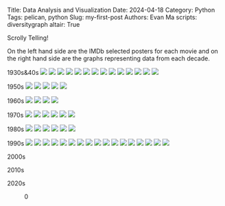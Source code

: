 Title: Data Analysis and Visualization
Date: 2024-04-18
Category: Python
Tags: pelican, python
Slug: my-first-post
Authors: Evan Ma
scripts: diversitygraph
altair: True

Scrolly Telling!

On the left hand side are the IMDb selected posters for each movie and on the right hand side are the graphs representing data from each decade.

<!-- <div id="diversitygraph"></div> -->
<section id="scrolly">
			<article>
				<div class="step" data-step="1">
                    <p>
					1930s&40s
					<img src="/images/snowwhite.png">
					<img src="/images/pinocchio.png">
					<img src="/images/fantasia.png">
					<img src="/images/reluctantdragon.png">
					<img src="/images/dumbo.png">
					<img src="/images/saludosamigos.png">
					<img src="/images/victory_air.png">
					<img src="/images/caballeros.png">
					<img src="/images/makemine.png">
					<img src="/images/songofsouth.png">
					<img src="/images/funcandfancy.png">
					<img src="/images/melodytime.png">
					<img src="/images/sodeartomyheart.png">
					<img src="/images/ichaboad.png">
                    </p>
				</div>
				<div class="step" data-step="2">
                <p>
				1950s
					<img src = "/images/cinderella.png">
					<img src="/images/alice.png">
					<img src="/images/peterpan.png">
					<img src="/images/ladytramp.png">
					<img src="/images/sleepingbeauty.png">
                    </p>
				</div>
				<div class="step" data-step="3">
					<p>
					1960s
                    <img src="/images/101dalmations.png">
					<img src="/images/swordstone.png">
					<img src="/images/marypoppins.png">
					<img src="/images/junglebook.png">
                    </p>
				</div>
				<div class="step" data-step="4">
					<p>
					1970s
					<img src="/images/aristocats.png">
					<img src="/images/robinhood.png">
					<img src="/images/bedknobs.png">
					<img src="/images/winniepoohadv.png">
					<img src="/images/rescuers.png">
					<img src="/images/petesdragon.png">
					</p>
				</div>
				<div class="step" data-step="5">
					<p>
					1980s
					<img src="/images/foxhound.png">
					<img src="/images/blackcouldron.png">
					<img src="/images/greatmouse.png">
					<img src="/images/rogerrabbit.png">
					<img src="/images/olivercomp.png">
					<img src="/images/littlemermaid.png">
					</p>
				</div>
				<div class="step" data-step="6">
					<p>
					1990s
					<img src="/images/ducktalesmovie.png">
					<img src="/images/rescuersdown.png">
					<img src="/images/beautybeast.png">
					<img src="/images/aladdin.png">
					<img src="/images/nightmarechrist.png">
					<img src="/images/lionking.png">
					<img src="/images/goofymov.png">
					<img src="/images/pocohontas.png">
					<img src="/images/toystory.png">
					<img src="/images/hunchback.png">
					<img src="/images/hercules.png">
					<img src="/images/mulan2.png">
					<img src="/images/bugslife.png">
					<img src="/images/dougsmov.png">
					<img src="/images/tarzan.png">
					<img src="/images/toys2.png">
					<img src="/images/fantasia2000.png">
					</p>
				</div>
				<div class="step" data-step="7">
					<p>
					2000s
					</p>
				</div>
				<div class="step" data-step="8">
					<p>
					2010s
					</p>
				</div>
				<div class="step" data-step="9">
					<p>
					2020s
					</p>
				</div>
			</article>
			<figure>
				<p>0</p>
			</figure>
		</section>